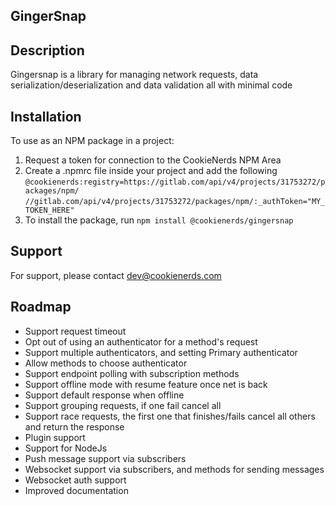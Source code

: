 ## GingerSnap


## Description
Gingersnap is a library for managing network requests, data serialization/deserialization and data validation all with minimal code


## Installation
To use as an NPM package in a project:
1. Request a token for connection to the CookieNerds NPM Area
2. Create a .npmrc file inside your project and add the following <br />
   `@cookienerds:registry=https://gitlab.com/api/v4/projects/31753272/packages/npm/` <br />
   `//gitlab.com/api/v4/projects/31753272/packages/npm/:_authToken="MY_TOKEN_HERE"`
3. To install the package, run `npm install @cookienerds/gingersnap`

## Support
For support, please contact <a href="mailto:dev@cookienerds.com">dev@cookienerds.com</a>

## Roadmap
- Support request timeout
- Opt out of using an authenticator for a method's request
- Support multiple authenticators, and setting Primary authenticator
- Allow methods to choose authenticator
- Support endpoint polling with subscription methods
- Support offline mode with resume feature once net is back
- Support default response when offline
- Support grouping requests, if one fail cancel all
- Support race requests, the first one that finishes/fails cancel all others and return the response
- Plugin support
- Support for NodeJs
- Push message support via subscribers
- Websocket support via subscribers, and methods for sending messages
- Websocket auth support
- Improved documentation
